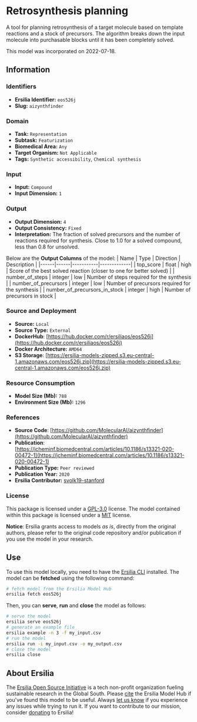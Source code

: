 # Retrosynthesis planning

A tool for planning retrosynthesis of a target molecule based on template reactions and a stock of precursors. The algorithm breaks down the input molecule into purchasable blocks until it has been completely solved.

This model was incorporated on 2022-07-18.

## Information
### Identifiers
- **Ersilia Identifier:** `eos526j`
- **Slug:** `aizynthfinder`

### Domain
- **Task:** `Representation`
- **Subtask:** `Featurization`
- **Biomedical Area:** `Any`
- **Target Organism:** `Not Applicable`
- **Tags:** `Synthetic accessibility`, `Chemical synthesis`

### Input
- **Input:** `Compound`
- **Input Dimension:** `1`

### Output
- **Output Dimension:** `4`
- **Output Consistency:** `Fixed`
- **Interpretation:** The fraction of solved precursors and the number of reactions required for synthesis. Close to 1.0 for a solved compound, less than 0.8 for unsolved.

Below are the **Output Columns** of the model:
| Name | Type | Direction | Description |
|------|------|-----------|-------------|
| top_score | float | high | Score of the best solved reaction (closer to one for better solved) |
| number_of_steps | integer | low | Number of steps required for the synthesis |
| number_of_precursors | integer | low | Number of precursors required for the synthesis |
| number_of_precursors_in_stock | integer | high | Number of precursors in stock |


### Source and Deployment
- **Source:** `Local`
- **Source Type:** `External`
- **DockerHub**: [https://hub.docker.com/r/ersiliaos/eos526j](https://hub.docker.com/r/ersiliaos/eos526j)
- **Docker Architecture:** `AMD64`
- **S3 Storage**: [https://ersilia-models-zipped.s3.eu-central-1.amazonaws.com/eos526j.zip](https://ersilia-models-zipped.s3.eu-central-1.amazonaws.com/eos526j.zip)

### Resource Consumption
- **Model Size (Mb):** `788`
- **Environment Size (Mb):** `1296`


### References
- **Source Code**: [https://github.com/MolecularAI/aizynthfinder](https://github.com/MolecularAI/aizynthfinder)
- **Publication**: [https://jcheminf.biomedcentral.com/articles/10.1186/s13321-020-00472-1](https://jcheminf.biomedcentral.com/articles/10.1186/s13321-020-00472-1)
- **Publication Type:** `Peer reviewed`
- **Publication Year:** `2020`
- **Ersilia Contributor:** [svolk19-stanford ](https://github.com/svolk19-stanford )

### License
This package is licensed under a [GPL-3.0](https://github.com/ersilia-os/ersilia/blob/master/LICENSE) license. The model contained within this package is licensed under a [MIT](LICENSE) license.

**Notice**: Ersilia grants access to models _as is_, directly from the original authors, please refer to the original code repository and/or publication if you use the model in your research.


## Use
To use this model locally, you need to have the [Ersilia CLI](https://github.com/ersilia-os/ersilia) installed.
The model can be **fetched** using the following command:
```bash
# fetch model from the Ersilia Model Hub
ersilia fetch eos526j
```
Then, you can **serve**, **run** and **close** the model as follows:
```bash
# serve the model
ersilia serve eos526j
# generate an example file
ersilia example -n 3 -f my_input.csv
# run the model
ersilia run -i my_input.csv -o my_output.csv
# close the model
ersilia close
```

## About Ersilia
The [Ersilia Open Source Initiative](https://ersilia.io) is a tech non-profit organization fueling sustainable research in the Global South.
Please [cite](https://github.com/ersilia-os/ersilia/blob/master/CITATION.cff) the Ersilia Model Hub if you've found this model to be useful. Always [let us know](https://github.com/ersilia-os/ersilia/issues) if you experience any issues while trying to run it.
If you want to contribute to our mission, consider [donating](https://www.ersilia.io/donate) to Ersilia!
